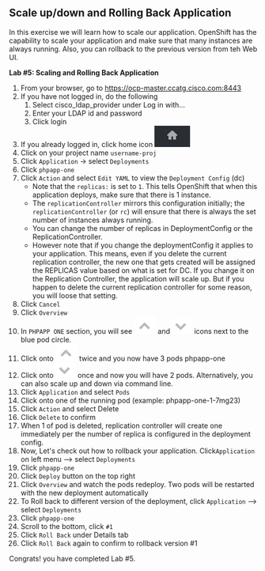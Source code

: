## Scale up/down and Rolling Back Application 
In this exercise we will learn how to scale our application. OpenShift has the capability to scale your application and make sure that many instances are always running. Also, you can rollback to the previous version from teh Web UI.

**Lab #5: Scaling and Rolling Back Application**

1. From your browser, go to https://ocp-master.ccatg.cisco.com:8443
2. If you have not logged in, do the following
	1. Select cisco_ldap_provider under Log in with...
	2. Enter your LDAP id and password
	3. Click login
3. If you already logged in, click home icon ![image](images/home.jpg)
4. Click on your project name `username-proj`
6. Click `Application` -> select `Deployments`
7. Click `phpapp-one`
8. Click `Action` and select `Edit YAML` to view the `Deployment Config` (dc)
	- Note that the `replicas:` is set to `1`. This tells OpenShift that when this application deploys, make sure that there is 1 instance.
	- The `replicationController` mirrors this configuration initially; the `replicationController` (or `rc`) will ensure that there is always the set number of instances always running.
	- You can change the number of replicas in DeploymentConfig or the ReplicationController.
	- However note that if you change the deploymentConfig it applies to your application. This means, even if you delete the current replication controller, the new one that gets created will be assigned the REPLICAS value based on what is set for DC. If you change it on the Replication Controller, the application will scale up. But if you happen to delete the current replication controller for some reason, you will loose that setting.
9. Click `Cancel`
10. Click `Overview`
11. In `PHPAPP ONE` section, you will see  ![image](images/scale_up.jpg) and ![image](images/scale_down.jpg) icons next to the blue pod circle.
12. Click onto ![image](images/scale_up.jpg) twice and you now have 3 pods phpapp-one
13. Click onto ![image](images/scale_down.jpg) once and now you will have 2 pods. Alternatively, you can also scale up and down via command line.
14. Click `Application` and select `Pods`
15. Click onto one of the running pod (example: phpapp-one-1-7mg23)
16. Click `Action` and select Delete
17. Click `Delete` to confirm
18. When 1 of pod is deleted, replication controller will create one immediately per the number of replica is configured in the deployment config.
19. Now, Let's check out how to rollback your application. Click`Application` on left menu —> select `Deployments`
20. Click `phpapp-one`
20. Click `Deploy` button on the top right
21. Click `Overview` and watch the pods redeploy. Two pods will be restarted with the new deployment automatically
22. To Roll back to different version of the deployment, click `Application` —> select `Deployments`
23. Click `phpapp-one`
24. Scroll to the bottom, click `#1` 
25. Click `Roll Back` under Details tab
26. Click `Roll Back` again to confirm to rollback version #1

Congrats! you have completed Lab #5.




